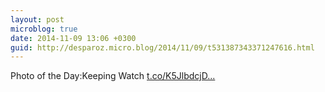 ```yaml
---
layout: post
microblog: true
date: 2014-11-09 13:06 +0300
guid: http://desparoz.micro.blog/2014/11/09/t531387343371247616.html
---
```

Photo of the Day:Keeping Watch [t.co/K5JlbdcjD...](http://t.co/K5JlbdcjD3)

